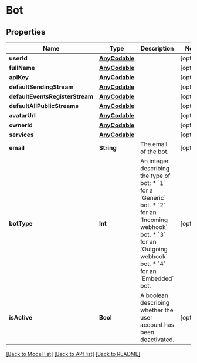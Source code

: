 # Bot

## Properties
Name | Type | Description | Notes
------------ | ------------- | ------------- | -------------
**userId** | [**AnyCodable**](.md) |  | [optional] 
**fullName** | [**AnyCodable**](.md) |  | [optional] 
**apiKey** | [**AnyCodable**](.md) |  | [optional] 
**defaultSendingStream** | [**AnyCodable**](.md) |  | [optional] 
**defaultEventsRegisterStream** | [**AnyCodable**](.md) |  | [optional] 
**defaultAllPublicStreams** | [**AnyCodable**](.md) |  | [optional] 
**avatarUrl** | [**AnyCodable**](.md) |  | [optional] 
**ownerId** | [**AnyCodable**](.md) |  | [optional] 
**services** | [**AnyCodable**](.md) |  | [optional] 
**email** | **String** | The email of the bot.  | [optional] 
**botType** | **Int** | An integer describing the type of bot: * &#x60;1&#x60; for a &#x60;Generic&#x60; bot. * &#x60;2&#x60; for an &#x60;Incoming webhook&#x60; bot. * &#x60;3&#x60; for an &#x60;Outgoing webhook&#x60; bot. * &#x60;4&#x60; for an &#x60;Embedded&#x60; bot.  | [optional] 
**isActive** | **Bool** | A boolean describing whether the user account has been deactivated.  | [optional] 

[[Back to Model list]](../README.md#documentation-for-models) [[Back to API list]](../README.md#documentation-for-api-endpoints) [[Back to README]](../README.md)


